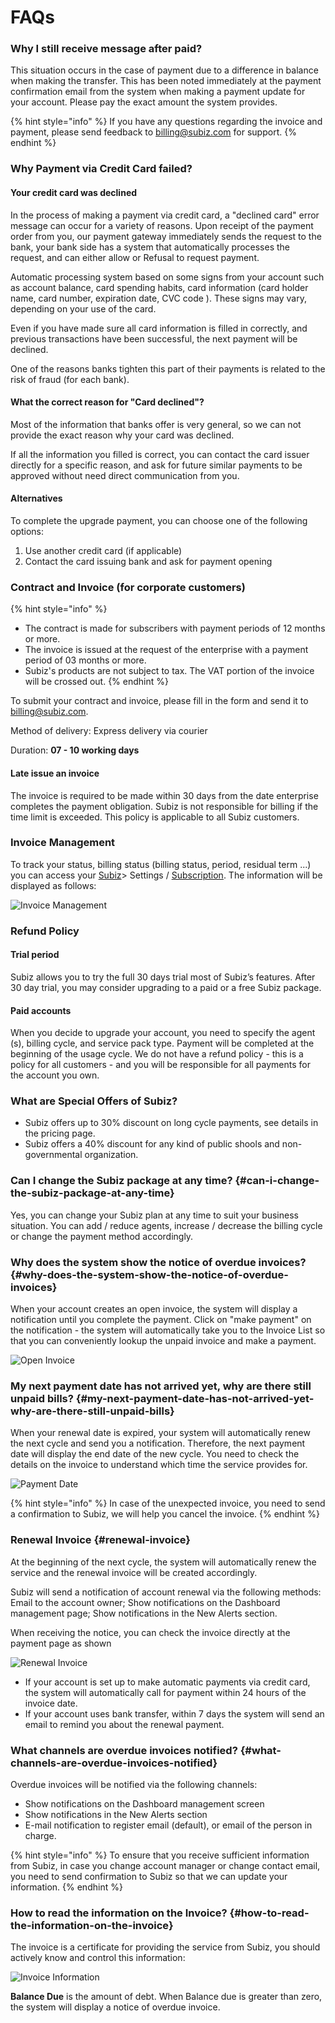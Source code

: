# FAQs

### Why I still receive message after paid?

This situation occurs in the case of payment due to a difference in balance when making the transfer. This has been noted immediately at the payment confirmation email from the system when making a payment update for your account. Please pay the exact amount the system provides.

{% hint style="info" %}
If you have any questions regarding the invoice and payment, please send feedback to [billing@subiz.com](mailto:billing@subiz.com) for support.
{% endhint %}

### Why Payment via Credit Card failed?

#### Your credit card was declined

In the process of making a payment via credit card, a "declined card" error message can occur for a variety of reasons. Upon receipt of the payment order from you, our payment gateway immediately sends the request to the bank, your bank side has a system that automatically processes the request, and can either allow or Refusal to request payment.

Automatic processing system based on some signs from your account such as account balance, card spending habits, card information \(card holder name, card number, expiration date, CVC code \). These signs may vary, depending on your use of the card.

Even if you have made sure all card information is filled in correctly, and previous transactions have been successful, the next payment will be declined.

One of the reasons banks tighten this part of their payments is related to the risk of fraud \(for each bank\).

#### What the correct reason for "Card declined"?

Most of the information that banks offer is very general, so we can not provide the exact reason why your card was declined.

If all the information you filled is correct, you can contact the card issuer directly for a specific reason, and ask for future similar payments to be approved without need direct communication from you.

#### Alternatives

To complete the upgrade payment, you can choose one of the following options:

1. Use another credit card \(if applicable\)
2. Contact the card issuing bank and ask for payment opening

### Contract and Invoice \(for corporate customers\)

{% hint style="info" %}
* The contract is made for subscribers with payment periods of 12 months or more.
* The invoice is issued at the request of the enterprise with a payment period of 03 months or more.
* Subiz's products are not subject to tax. The VAT portion of the invoice will be crossed out.
{% endhint %}

To submit your contract and invoice, please fill in the form and send it to [billing@subiz.com](mailto:billing@subiz.com).

Method of delivery: Express delivery via courier

Duration: **07 - 10 working days**

#### Late issue an invoice

The invoice is required to be made within 30 days from the date enterprise completes the payment obligation. Subiz is not responsible for billing if the time limit is exceeded. This policy is applicable to all Subiz customers.

### Invoice Management

To track your status, billing status \(billing status, period, residual term ...\) you can access your [Subiz](https://app.subiz.com/subscription)&gt; Settings / [Subscription](https://app.subiz.com/payment-home). The information will be displayed as follows:

![Invoice Management](https://lh6.googleusercontent.com/Wyk4gvZtrfwvbCatYMNXk_Q6iHtgIvvrnAk4K5m89OMi-zYAAgQglgLLT6LW3NENwFzA40LaB-O94fM65NELF5KiOAKXPv_uzxT6dXi9o2GXqTZMk2APEsRtM2Iev61OQSKFIGOn)

### Refund Policy

#### Trial period

Subiz allows you to try the full 30 days trial most of Subiz’s features. After 30 day trial, you may consider upgrading to a paid or a free Subiz package.

#### Paid accounts

When you decide to upgrade your account, you need to specify the agent \(s\), billing cycle, and service pack type. Payment will be completed at the beginning of the usage cycle. We do not have a refund policy - this is a policy for all customers - and you will be responsible for all payments for the account you own.

### What are Special Offers of Subiz?

* Subiz offers up to 30% discount on long cycle payments, see details in the pricing page.
* Subiz offers a 40% discount for any kind of public shools and non-governmental organization.

### Can I change the Subiz package at any time? {#can-i-change-the-subiz-package-at-any-time}

Yes, you can change your Subiz plan at any time to suit your business situation. You can add / reduce agents, increase / decrease the billing cycle or change the payment method accordingly.

### Why does the system show the notice of overdue invoices? {#why-does-the-system-show-the-notice-of-overdue-invoices}

When your account creates an open invoice, the system will display a notification until you complete the payment. Click on "make payment" on the notification - the system will automatically take you to the Invoice List so that you can conveniently lookup the unpaid invoice and make a payment.

![Open Invoice](../.gitbook/assets/open-invoice%20%282%29.png)

### My next payment date has not arrived yet, why are there still unpaid bills? {#my-next-payment-date-has-not-arrived-yet-why-are-there-still-unpaid-bills}

When your renewal date is expired, your system will automatically renew the next cycle and send you a notification. Therefore, the next payment date will display the end date of the new cycle. You need to check the details on the invoice to understand which time the service provides for.

![Payment Date](../.gitbook/assets/payment-date.png)

{% hint style="info" %}
In case of the unexpected invoice, you need to send a confirmation to Subiz, we will help you cancel the invoice.
{% endhint %}

### Renewal Invoice {#renewal-invoice}

At the beginning of the next cycle, the system will automatically renew the service and the renewal invoice will be created accordingly.

Subiz will send a notification of account renewal via the following methods: Email to the account owner; Show notifications on the Dashboard management page; Show notifications in the New Alerts section.

When receiving the notice, you can check the invoice directly at the payment page as shown

![Renewal Invoice](../.gitbook/assets/renewwal-invoice.png)

* If your account is set up to make automatic payments via credit card, the system will automatically call for payment within 24 hours of the invoice date.
* If your account uses bank transfer, within 7 days the system will send an email to remind you about the renewal payment.

### What channels are overdue invoices notified? {#what-channels-are-overdue-invoices-notified}

Overdue invoices will be notified via the following channels:

* Show notifications on the Dashboard management screen
* Show notifications in the New Alerts section
* E-mail notification to register email \(default\), or email of the person in charge.

{% hint style="info" %}
To ensure that you receive sufficient information from Subiz, in case you change account manager or change contact email, you need to send confirmation to Subiz so that we can update your information.
{% endhint %}

### How to read the information on the Invoice? {#how-to-read-the-information-on-the-invoice}

The invoice is a certificate for providing the service from Subiz, you should actively know and control this information:

![Invoice Information](../.gitbook/assets/invoice-information.png)

**Balance Due** is the amount of debt. When Balance due is greater than zero, the system will display a notice of overdue invoice.


